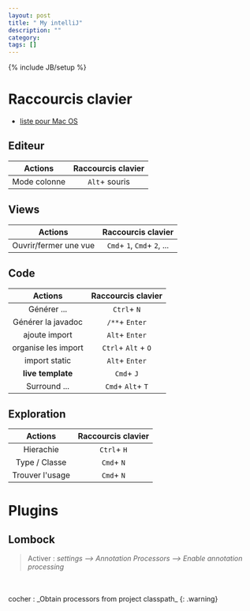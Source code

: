```yaml
---
layout: post
title: " My intelliJ"
description: ""
category: 
tags: []
---
```

{% include JB/setup %}

# Raccourcis clavier

  - [liste pour Mac OS](http://www.jetbrains.com/idea/docs/IntelliJIDEA_ReferenceCard_Mac.pdf)

## Editeur

| Actions                | Raccourcis clavier    |
|:----------------------:| :-------------------: |
| Mode colonne           | `Alt`+ souris         |



## Views

| Actions                | Raccourcis clavier                |
|:-------------------:   | :-------------------------------: |
| Ouvrir/fermer une vue  | `Cmd`+ `1`, `Cmd`+ `2`, ...       |


## Code

| Actions             | Raccourcis clavier    |
|:-------------------:| :-------------------: |
| Générer ...         | `Ctrl`+ `N`           |
| Générer la javadoc  | `/**`+ `Enter`        |
| ajoute import       | `Alt`+ `Enter`        |
| organise les import | `Ctrl`+ `Alt` + `O`    |
| import static       | `Alt`+ `Enter`        |
| **live template**   | `Cmd`+ `J`            |
| Surround ...        | `Cmd`+ `Alt`+ `T`     |


## Exploration

| Actions                | Raccourcis clavier|
|:----------------------:| :----------------:|
| Hierachie              | `Ctrl`+ `H`       |
| Type / Classe          | `Cmd`+ `N`        |
| Trouver l'usage        | `Cmd`+ `N`        |


# Plugins

## Lombock

>Activer : _settings --> Annotation Processors --> Enable annotation processing_
<br>
<br>
cocher : _Obtain processors from project classpath_
{: .warning}